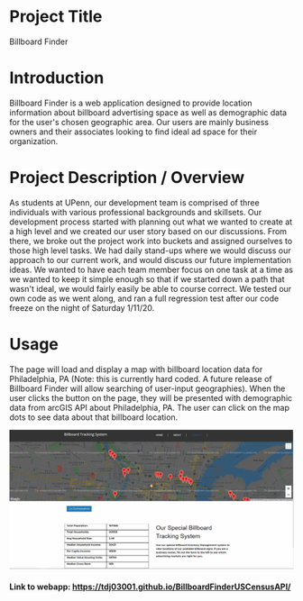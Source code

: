 # Project Title
Billboard Finder

# Introduction
Billboard Finder is a web application designed to provide location information about billboard advertising space as well as demographic data for the user's chosen geographic area. Our users are mainly business owners and their associates looking to find ideal ad space for their organization. 

# Project Description / Overview
As students at UPenn, our development team is comprised of three individuals with various professional backgrounds and skillsets. Our development process started with planning out what we wanted to create at a high level and we created our user story based on our discussions. From there, we broke out the project work into buckets and assigned ourselves to those high level tasks. We had daily stand-ups where we would discuss our approach to our current work, and would discuss our future implementation ideas. We wanted to have each team member focus on one task at a time as we wanted to keep it simple enough so that if we started down a path that wasn't ideal, we would fairly easily be able to course correct. We tested our own code as we went along, and ran a full regression test after our code freeze on the night of Saturday 1/11/20.

# Usage

 The page will load and display a map with billboard location data for Philadelphia, PA (Note: this is currently hard coded. A future release of Billboard Finder will allow searching of user-input geographies). When the user clicks the button on the page, they will be presented with demographic data from arcGIS API about Philadelphia, PA. The user can click on the map dots to see data about that billboard location.   

 ![Screenshot](assets/images/billboardFinderScreenshot.png)

 #### Link to webapp:  https://tdj03001.github.io/BillboardFinderUSCensusAPI/

